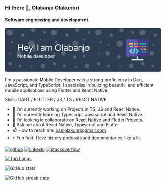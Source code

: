 ### Hi there 👋, Olabanjo Olakunori
#### Software engineering and development.


![I am GitHub Readme Generator's creator](https://github.com/Oabanjo01/Oabanjo01/blob/main/github-header-image.png)

I'm a passionate Mobile Developer with a strong proficiency in Dart, JavaScript, and TypeScript. I specialise in building beautiful and efficient mobile applications using Flutter and React Native.

Skills: DART / FLUTTER / JS / TS / REACT NATIVE

- 🔭 I’m currently working on Projects in TS, JS and React Native. 
- 🌱 I’m currently learning Typescript, Javascript and React Native. 
- 👯 I’m looking to collaborate on React Native and Flutter Projects. 
- 💬 Ask me about React Native, Typescript and Flutter 
- 📫 How to reach me: banjolakunri@gmail.com 
- ⚡ Fun fact: I love history podcasts and documentaries, like a lit. 


[<img src='https://cdn.jsdelivr.net/npm/simple-icons@3.0.1/icons/github.svg' alt='github' height='40'>](https://github.com/Oabanjo01)  [<img src='https://cdn.jsdelivr.net/npm/simple-icons@3.0.1/icons/linkedin.svg' alt='linkedin' height='40'>](https://www.linkedin.com/in/olabanjo-olakunori-1ab915189//)  [<img src='https://cdn.jsdelivr.net/npm/simple-icons@3.0.1/icons/stackoverflow.svg' alt='stackoverflow' height='40'>](https://stackoverflow.com/users/17521845)  

[![Top Langs](https://github-readme-stats.vercel.app/api/top-langs/?username=Oabanjo01)](https://github.com/anuraghazra/github-readme-stats)

![GitHub stats](https://github-readme-stats.vercel.app/api?username=Oabanjo01&show_icons=true&count_private=true)  

![GitHub streak stats](https://streak-stats.demolab.com/?user=Oabanjo01)  


